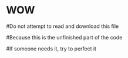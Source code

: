 # WOW

#Do not attempt to read and download this file

#Because this is the unfinished part of the code

#If someone needs it, try to perfect it
